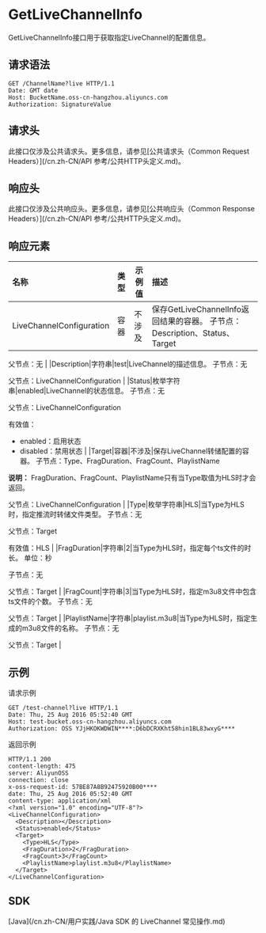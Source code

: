 # GetLiveChannelInfo

GetLiveChannelInfo接口用于获取指定LiveChannel的配置信息。

## 请求语法

```
GET /ChannelName?live HTTP/1.1
Date: GMT date
Host: BucketName.oss-cn-hangzhou.aliyuncs.com
Authorization: SignatureValue
```

## 请求头

此接口仅涉及公共请求头。更多信息，请参见[公共请求头（Common Request Headers）](/cn.zh-CN/API 参考/公共HTTP头定义.md)。

## 响应头

此接口仅涉及公共响应头。更多信息，请参见[公共响应头（Common Response Headers）](/cn.zh-CN/API 参考/公共HTTP头定义.md)。

## 响应元素

|名称|类型|示例值|描述|
|:-|:-|---|:-|
|LiveChannelConfiguration|容器|不涉及|保存GetLiveChannelInfo返回结果的容器。 子节点：Description、Status、Target

父节点：无 |
|Description|字符串|test|LiveChannel的描述信息。 子节点：无

父节点：LiveChannelConfiguration |
|Status|枚举字符串|enabled|LiveChannel的状态信息。 子节点：无

父节点：LiveChannelConfiguration

有效值：

-   enabled：启用状态
-   disabled：禁用状态 |
|Target|容器|不涉及|保存LiveChannel转储配置的容器。 子节点：Type、FragDuration、FragCount、PlaylistName

**说明：** FragDuration、FragCount、PlaylistName只有当Type取值为HLS时才会返回。

父节点：LiveChannelConfiguration |
|Type|枚举字符串|HLS|当Type为HLS时，指定推流时转储文件类型。 子节点：无

父节点：Target

有效值：HLS |
|FragDuration|字符串|2|当Type为HLS时，指定每个ts文件的时长。 单位：秒

子节点：无

父节点：Target |
|FragCount|字符串|3|当Type为HLS时，指定m3u8文件中包含ts文件的个数。 子节点：无

父节点：Target |
|PlaylistName|字符串|playlist.m3u8|当Type为HLS时，指定生成的m3u8文件的名称。 子节点：无

父节点：Target |

## 示例

请求示例

```
GET /test-channel?live HTTP/1.1
Date: Thu, 25 Aug 2016 05:52:40 GMT
Host: test-bucket.oss-cn-hangzhou.aliyuncs.com
Authorization: OSS YJjHKOKWDWIN****:D6bDCRXKht58hin1BL83wxyG****
```

返回示例

```
HTTP/1.1 200
content-length: 475
server: AliyunOSS
connection: close
x-oss-request-id: 57BE87A8B92475920B00****
date: Thu, 25 Aug 2016 05:52:40 GMT
content-type: application/xml
<?xml version="1.0" encoding="UTF-8"?>
<LiveChannelConfiguration>
  <Description></Description>
  <Status>enabled</Status>
  <Target>
    <Type>HLS</Type>
    <FragDuration>2</FragDuration>
    <FragCount>3</FragCount>
    <PlaylistName>playlist.m3u8</PlaylistName>
  </Target>
</LiveChannelConfiguration>
```

## SDK

[Java](/cn.zh-CN/用户实践/Java SDK 的 LiveChannel 常见操作.md)

